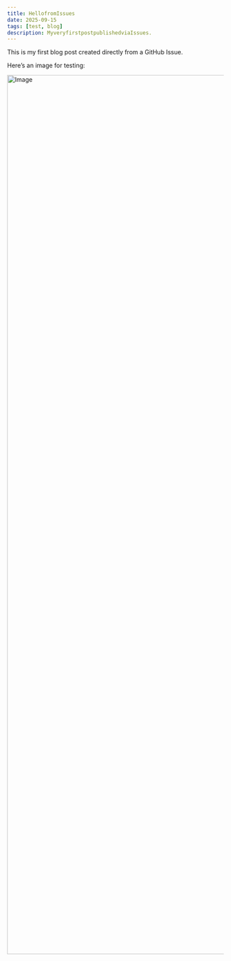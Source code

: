 ```yaml
---
title: HellofromIssues
date: 2025-09-15
tags: [test, blog]
description: MyveryfirstpostpublishedviaIssues.
---
```


This is my first blog post created directly from a GitHub Issue.

Here’s an image for testing:

<img width=2048 height=2048 alt=Image src=https://github.com/user-attachments/assets/12e3f313-99bb-453c-b0d2-71999929cffe />
